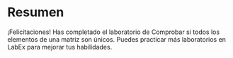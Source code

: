 # Resumen

¡Felicitaciones! Has completado el laboratorio de Comprobar si todos los elementos de una matriz son únicos. Puedes practicar más laboratorios en LabEx para mejorar tus habilidades.
